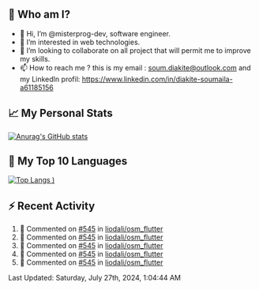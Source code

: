 ## **🔎 Who am I?**
- 👋 Hi, I’m @misterprog-dev, software engineer.
- 👀 I’m interested in web technologies.
- 💞️ I’m looking to collaborate on all project that will permit me to improve my skills.
- 📫 How to reach me ? this is my email : soum.diakite@outlook.com and my LinkedIn profil: https://www.linkedin.com/in/diakite-soumaila-a61185156


## **📈 My Personal Stats**
[![Anurag's GitHub stats](https://github-readme-stats.vercel.app/api?username=misterprog-dev&count_private=true&show_icons=true)](https://github.com/anuraghazra/github-readme-stats)

## **📣 My Top 10 Languages**
[![Top Langs](https://github-readme-stats.vercel.app/api/top-langs/?username=misterprog-dev&langs_count=10&layout=compact&hide=html,css&hide_title=true&&&show_icons=true)
)](https://github.com/anuraghazra/github-readme-stats)

## **⚡ Recent Activity**
<!--RECENT_ACTIVITY:start-->
1. 💬 Commented on [#545](https://github.com/liodali/osm_flutter/issues/545#issuecomment-2253587149) in [liodali/osm_flutter](https://github.com/liodali/osm_flutter)<br>
2. 💬 Commented on [#545](https://github.com/liodali/osm_flutter/issues/545#issuecomment-2253528861) in [liodali/osm_flutter](https://github.com/liodali/osm_flutter)<br>
3. 💬 Commented on [#545](https://github.com/liodali/osm_flutter/issues/545#issuecomment-2253354992) in [liodali/osm_flutter](https://github.com/liodali/osm_flutter)<br>
4. 💬 Commented on [#545](https://github.com/liodali/osm_flutter/issues/545#issuecomment-2253306613) in [liodali/osm_flutter](https://github.com/liodali/osm_flutter)<br>
5. 💬 Commented on [#545](https://github.com/liodali/osm_flutter/issues/545#issuecomment-2253300347) in [liodali/osm_flutter](https://github.com/liodali/osm_flutter)<br>
<!--RECENT_ACTIVITY:end-->
<!--RECENT_ACTIVITY:last_update-->
Last Updated: Saturday, July 27th, 2024, 1:04:44 AM
<!--RECENT_ACTIVITY:last_update_end-->

<!---
misterprog-dev/misterprog-dev is a ✨ special ✨ repository because its `README.md` (this file) appears on your GitHub profile.
You can click the Preview link to take a look at your changes.
--->


